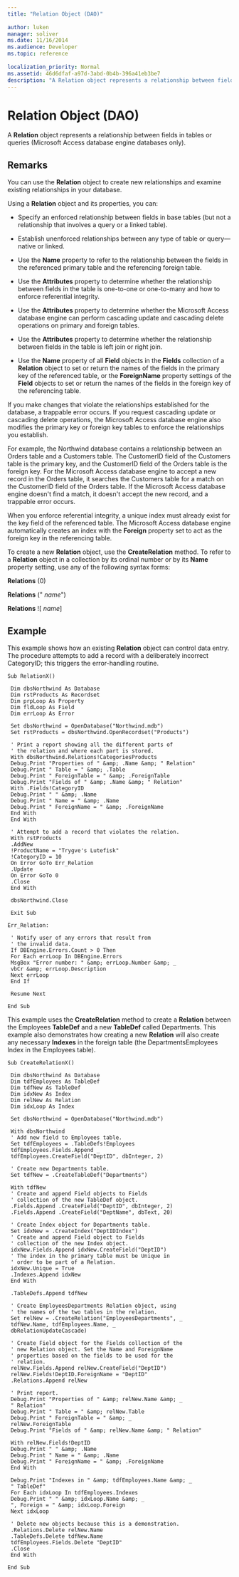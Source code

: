 ```yaml
---
title: "Relation Object (DAO)"
 
author: luken
manager: soliver
ms.date: 11/16/2014
ms.audience: Developer
ms.topic: reference
  
localization_priority: Normal
ms.assetid: 46d6dfaf-a97d-3abd-0b4b-396a41eb3be7
description: "A Relation object represents a relationship between fields in tables or queries (Microsoft Access database engine databases only)."
---
```


# Relation Object (DAO)

A **Relation** object represents a relationship between fields in tables or queries (Microsoft Access database engine databases only). 
  
## Remarks

You can use the **Relation** object to create new relationships and examine existing relationships in your database. 
  
Using a **Relation** object and its properties, you can: 
  
- Specify an enforced relationship between fields in base tables (but not a relationship that involves a query or a linked table).
    
- Establish unenforced relationships between any type of table or query— native or linked.
    
- Use the **Name** property to refer to the relationship between the fields in the referenced primary table and the referencing foreign table. 
    
- Use the **Attributes** property to determine whether the relationship between fields in the table is one-to-one or one-to-many and how to enforce referential integrity. 
    
- Use the **Attributes** property to determine whether the Microsoft Access database engine can perform cascading update and cascading delete operations on primary and foreign tables. 
    
- Use the **Attributes** property to determine whether the relationship between fields in the table is left join or right join. 
    
- Use the **Name** property of all **Field** objects in the **Fields** collection of a **Relation** object to set or return the names of the fields in the primary key of the referenced table, or the **ForeignName** property settings of the **Field** objects to set or return the names of the fields in the foreign key of the referencing table. 
    
If you make changes that violate the relationships established for the database, a trappable error occurs. If you request cascading update or cascading delete operations, the Microsoft Access database engine also modifies the primary key or foreign key tables to enforce the relationships you establish.
  
For example, the Northwind database contains a relationship between an Orders table and a Customers table. The CustomerID field of the Customers table is the primary key, and the CustomerID field of the Orders table is the foreign key. For the Microsoft Access database engine to accept a new record in the Orders table, it searches the Customers table for a match on the CustomerID field of the Orders table. If the Microsoft Access database engine doesn't find a match, it doesn't accept the new record, and a trappable error occurs.
  
When you enforce referential integrity, a unique index must already exist for the key field of the referenced table. The Microsoft Access database engine automatically creates an index with the **Foreign** property set to act as the foreign key in the referencing table. 
  
To create a new **Relation** object, use the **CreateRelation** method. To refer to a **Relation** object in a collection by its ordinal number or by its **Name** property setting, use any of the following syntax forms: 
  
 **Relations** (0) 
  
 **Relations** ("  _name_")
  
 **Relations** ![  _name_]
  
## Example

This example shows how an existing **Relation** object can control data entry. The procedure attempts to add a record with a deliberately incorrect CategoryID; this triggers the error-handling routine. 
  
```
Sub RelationX() 
 
 Dim dbsNorthwind As Database 
 Dim rstProducts As Recordset 
 Dim prpLoop As Property 
 Dim fldLoop As Field 
 Dim errLoop As Error 
 
 Set dbsNorthwind = OpenDatabase("Northwind.mdb") 
 Set rstProducts = dbsNorthwind.OpenRecordset("Products") 
 
 ' Print a report showing all the different parts of 
 ' the relation and where each part is stored. 
 With dbsNorthwind.Relations!CategoriesProducts 
 Debug.Print "Properties of " &amp; .Name &amp; " Relation" 
 Debug.Print " Table = " &amp; .Table 
 Debug.Print " ForeignTable = " &amp; .ForeignTable 
 Debug.Print "Fields of " &amp; .Name &amp; " Relation" 
 With .Fields!CategoryID 
 Debug.Print " " &amp; .Name 
 Debug.Print " Name = " &amp; .Name 
 Debug.Print " ForeignName = " &amp; .ForeignName 
 End With 
 End With 
 
 ' Attempt to add a record that violates the relation. 
 With rstProducts 
 .AddNew 
 !ProductName = "Trygve's Lutefisk" 
 !CategoryID = 10 
 On Error GoTo Err_Relation 
 .Update 
 On Error GoTo 0 
 .Close 
 End With 
 
 dbsNorthwind.Close 
 
 Exit Sub 
 
Err_Relation: 
 
 ' Notify user of any errors that result from 
 ' the invalid data. 
 If DBEngine.Errors.Count > 0 Then 
 For Each errLoop In DBEngine.Errors 
 MsgBox "Error number: " &amp; errLoop.Number &amp; _ 
 vbCr &amp; errLoop.Description 
 Next errLoop 
 End If 
 
 Resume Next 
 
End Sub 

```

This example uses the **CreateRelation** method to create a **Relation** between the Employees **TableDef** and a new **TableDef** called Departments. This example also demonstrates how creating a new **Relation** will also create any necessary **Indexes** in the foreign table (the DepartmentsEmployees Index in the Employees table). 
  
```
Sub CreateRelationX() 
 
 Dim dbsNorthwind As Database 
 Dim tdfEmployees As TableDef 
 Dim tdfNew As TableDef 
 Dim idxNew As Index 
 Dim relNew As Relation 
 Dim idxLoop As Index 
 
 Set dbsNorthwind = OpenDatabase("Northwind.mdb") 
 
 With dbsNorthwind 
 ' Add new field to Employees table. 
 Set tdfEmployees = .TableDefs!Employees 
 tdfEmployees.Fields.Append _ 
 tdfEmployees.CreateField("DeptID", dbInteger, 2) 
 
 ' Create new Departments table. 
 Set tdfNew = .CreateTableDef("Departments") 
 
 With tdfNew 
 ' Create and append Field objects to Fields 
 ' collection of the new TableDef object. 
 .Fields.Append .CreateField("DeptID", dbInteger, 2) 
 .Fields.Append .CreateField("DeptName", dbText, 20) 
 
 ' Create Index object for Departments table. 
 Set idxNew = .CreateIndex("DeptIDIndex") 
 ' Create and append Field object to Fields 
 ' collection of the new Index object. 
 idxNew.Fields.Append idxNew.CreateField("DeptID") 
 ' The index in the primary table must be Unique in 
 ' order to be part of a Relation. 
 idxNew.Unique = True 
 .Indexes.Append idxNew 
 End With 
 
 .TableDefs.Append tdfNew 
 
 ' Create EmployeesDepartments Relation object, using 
 ' the names of the two tables in the relation. 
 Set relNew = .CreateRelation("EmployeesDepartments", _ 
 tdfNew.Name, tdfEmployees.Name, _ 
 dbRelationUpdateCascade) 
 
 ' Create Field object for the Fields collection of the 
 ' new Relation object. Set the Name and ForeignName 
 ' properties based on the fields to be used for the 
 ' relation. 
 relNew.Fields.Append relNew.CreateField("DeptID") 
 relNew.Fields!DeptID.ForeignName = "DeptID" 
 .Relations.Append relNew 
 
 ' Print report. 
 Debug.Print "Properties of " &amp; relNew.Name &amp; _ 
 " Relation" 
 Debug.Print " Table = " &amp; relNew.Table 
 Debug.Print " ForeignTable = " &amp; _ 
 relNew.ForeignTable 
 Debug.Print "Fields of " &amp; relNew.Name &amp; " Relation" 
 
 With relNew.Fields!DeptID 
 Debug.Print " " &amp; .Name 
 Debug.Print " Name = " &amp; .Name 
 Debug.Print " ForeignName = " &amp; .ForeignName 
 End With 
 
 Debug.Print "Indexes in " &amp; tdfEmployees.Name &amp; _ 
 " TableDef" 
 For Each idxLoop In tdfEmployees.Indexes 
 Debug.Print " " &amp; idxLoop.Name &amp; _ 
 ", Foreign = " &amp; idxLoop.Foreign 
 Next idxLoop 
 
 ' Delete new objects because this is a demonstration. 
 .Relations.Delete relNew.Name 
 .TableDefs.Delete tdfNew.Name 
 tdfEmployees.Fields.Delete "DeptID" 
 .Close 
 End With 
 
End Sub 

```


